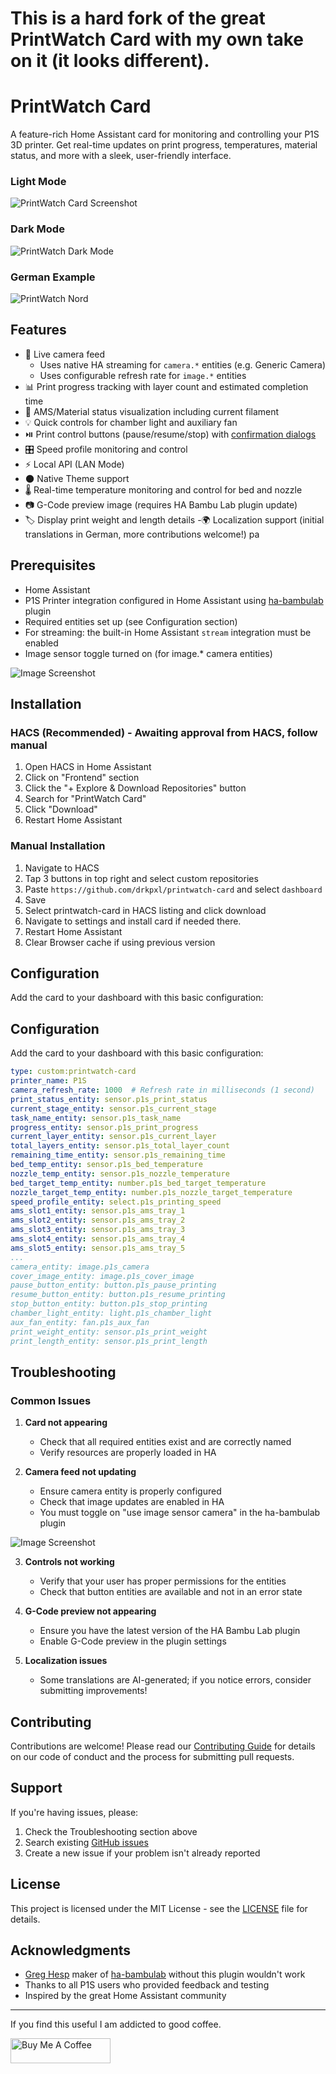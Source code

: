 # This is a hard fork of the great PrintWatch Card with my own take on it (it looks different).

# PrintWatch Card

A feature-rich Home Assistant card for monitoring and controlling your P1S 3D printer. Get real-time updates on print progress, temperatures, material status, and more with a sleek, user-friendly interface.

### Light Mode 
![PrintWatch Card Screenshot](assets/light-mode-min.png)

### Dark Mode
![PrintWatch Dark Mode](assets/dark-mode-min.png)  

### German Example
![PrintWatch Nord](assets/german.png)

## Features

- 🎥 Live camera feed
  - Uses native HA streaming for `camera.*` entities (e.g. Generic Camera)
  - Uses configurable refresh rate for `image.*` entities
- 📊 Print progress tracking with layer count and estimated completion time
- 🎨 AMS/Material status visualization including current filament
- 💡 Quick controls for chamber light and auxiliary fan
- ⏯️ Print control buttons (pause/resume/stop) with [confirmation dialogs](assets/pause.png)
- 🎛️ Speed profile monitoring and control
- ⚡ Local API (LAN Mode)
- 🌑 Native Theme support
- 🌡️ Real-time temperature monitoring and control for bed and nozzle
- 📷 G-Code preview image (requires HA Bambu Lab plugin update)
- 🏷️ Display print weight and length details
-🌍 Localization support (initial translations in German, more contributions welcome!)
pa
## Prerequisites

- Home Assistant
- P1S Printer integration configured in Home Assistant using [ha-bambulab]((https://github.com/greghesp/ha-bambulab)) plugin
- Required entities set up (see Configuration section)
- For streaming: the built-in Home Assistant `stream` integration must be enabled
- Image sensor toggle turned on (for image.* camera entities)

![Image Screenshot](assets/image-toggle.png)


## Installation

### HACS (Recommended) - Awaiting approval from HACS, follow manual

1. Open HACS in Home Assistant
2. Click on "Frontend" section
3. Click the "+ Explore & Download Repositories" button
4. Search for "PrintWatch Card"
5. Click "Download"
6. Restart Home Assistant

### Manual Installation

1. Navigate to HACS
2. Tap 3 buttons in top right and select custom repositories
3. Paste `https://github.com/drkpxl/printwatch-card` and select `dashboard`
4. Save
5. Select printwatch-card in HACS listing and click download
6. Navigate to settings and install card if needed there.
7. Restart Home Assistant
8. Clear Browser cache if using previous version

## Configuration

Add the card to your dashboard with this basic configuration:


## Configuration

Add the card to your dashboard with this basic configuration:

```yaml
type: custom:printwatch-card
printer_name: P1S
camera_refresh_rate: 1000  # Refresh rate in milliseconds (1 second)
print_status_entity: sensor.p1s_print_status
current_stage_entity: sensor.p1s_current_stage
task_name_entity: sensor.p1s_task_name
progress_entity: sensor.p1s_print_progress
current_layer_entity: sensor.p1s_current_layer
total_layers_entity: sensor.p1s_total_layer_count
remaining_time_entity: sensor.p1s_remaining_time
bed_temp_entity: sensor.p1s_bed_temperature
nozzle_temp_entity: sensor.p1s_nozzle_temperature
bed_target_temp_entity: number.p1s_bed_target_temperature
nozzle_target_temp_entity: number.p1s_nozzle_target_temperature
speed_profile_entity: select.p1s_printing_speed
ams_slot1_entity: sensor.p1s_ams_tray_1
ams_slot2_entity: sensor.p1s_ams_tray_2
ams_slot3_entity: sensor.p1s_ams_tray_3
ams_slot4_entity: sensor.p1s_ams_tray_4
ams_slot5_entity: sensor.p1s_ams_tray_5
...
camera_entity: image.p1s_camera
cover_image_entity: image.p1s_cover_image
pause_button_entity: button.p1s_pause_printing
resume_button_entity: button.p1s_resume_printing
stop_button_entity: button.p1s_stop_printing
chamber_light_entity: light.p1s_chamber_light
aux_fan_entity: fan.p1s_aux_fan
print_weight_entity: sensor.p1s_print_weight
print_length_entity: sensor.p1s_print_length
```


## Troubleshooting

### Common Issues

1. **Card not appearing**
   - Check that all required entities exist and are correctly named
   - Verify resources are properly loaded in HA

2. **Camera feed not updating**
   - Ensure camera entity is properly configured
   - Check that image updates are enabled in HA
   - You must toggle on "use image sensor camera" in the ha-bambulab plugin

![Image Screenshot](assets/image-toggle.png)

3. **Controls not working**
   - Verify that your user has proper permissions for the entities
   - Check that button entities are available and not in an error state

4. **G-Code preview not appearing**
   - Ensure you have the latest version of the HA Bambu Lab plugin
   - Enable G-Code preview in the plugin settings
5. **Localization issues**
   - Some translations are AI-generated; if you notice errors, consider submitting improvements!


## Contributing

Contributions are welcome! Please read our [Contributing Guide](CONTRIBUTING.md) for details on our code of conduct and the process for submitting pull requests.

## Support

If you're having issues, please:
1. Check the Troubleshooting section above
2. Search existing [GitHub issues](https://github.com/yourusername/printwatch-card/issues)
3. Create a new issue if your problem isn't already reported

## License

This project is licensed under the MIT License - see the [LICENSE](LICENSE) file for details.

## Acknowledgments

- [Greg Hesp](https://github.com/greghesp/ha-bambulab) maker of [ha-bambulab]((https://github.com/greghesp/ha-bambulab)) without this plugin wouldn't work
- Thanks to all P1S users who provided feedback and testing
- Inspired by the great Home Assistant community

---

If you find this useful I am addicted to good coffee.

<a href="https://www.buymeacoffee.com/drkpxl" target="_blank"><img src="https://cdn.buymeacoffee.com/buttons/v2/default-yellow.png" alt="Buy Me A Coffee" style="height: 40px !important;width: 160px !important;" ></a>
